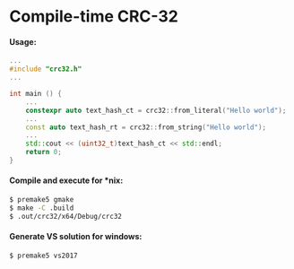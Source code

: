 # Compile-time CRC-32

#### Usage:

```c++
...
#include "crc32.h"
...

int main () {
    ...
    constexpr auto text_hash_ct = crc32::from_literal("Hello world");
    ...
    const auto text_hash_rt = crc32::from_string("Hello world");
    ...
    std::cout << (uint32_t)text_hash_ct << std::endl;
    return 0;
}
```

#### Compile and execute for *nix:

```bash
$ premake5 gmake
$ make -C .build
$ .out/crc32/x64/Debug/crc32 
```

#### Generate VS solution for windows:

```windows
$ premake5 vs2017
```
